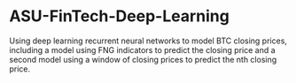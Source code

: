 # ASU-FinTech-Deep-Learning
Using deep learning recurrent neural networks to model BTC closing prices, including a model using FNG indicators to predict the closing price and a second model using a window of closing prices to predict the nth closing price.
